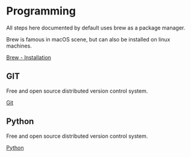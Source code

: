 # Programming

All steps here documented by default uses brew as a package manager.

Brew is famous in macOS scene, but can also be installed on linux machines.

[Brew - Installation](https://docs.brew.sh/Homebrew-on-Linux)

## GIT

Free and open source distributed version control system.

[Git](git/index.md)

## Python

Free and open source distributed version control system.

[Python](python/index.md)